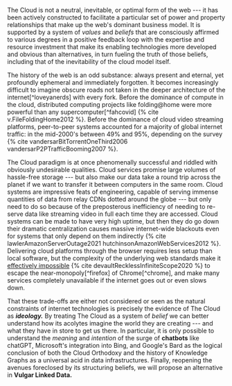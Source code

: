 The Cloud is not a neutral, inevitable, or optimal form of the web --- it has been actively constructed to facilitate a particular set of power and property relationships that make up the web's dominant business model. It is supported by a system of *values* and *beliefs* that are consciously affirmed to various degrees in a positive feedback loop with the expertise and resource investment that make its enabling technologies more developed and obvious than alternatives, in turn fueling the truth of those beliefs, including that of the inevitability of the cloud model itself. 

The history of the web is an odd substance: always present and eternal, yet profoundly ephemeral and immediately forgotten. It becomes increasingly difficult to imagine obscure roads not taken in the deeper architecture of the internet[^loveyanerds] with every fork. Before the dominance of compute in the cloud, distributed computing projects like folding@home were more powerful than any supercomputer[^fahcovid] {% cite v.FileFoldingHome2012 %}. Before the dominance of cloud video streaming platforms, peer-to-peer systems accounted for a majority of global internet traffic: in the mid-2000's between 49% and 95%, depending on the survey {% cite vandersarBitTorrentOneThird2006 vandersarP2PTrafficBooming2007 %}. 

The Cloud paradigm is at once phenomenally successful and riddled with obviously undesirable qualities. Cloud services promise large volumes of hassle-free storage --- but also make our data take a round trip across the planet if we want to transfer it between computers in the same room. Cloud systems are impressive feats of engineering, capable of serving immense quantities of data from relay CDNs dotted around the globe --- but only need to do so because of the preposterous inefficiency of needing to re-serve data like streaming video in full each time they are accessed. Cloud systems can be made to have very high uptime, but then they do go down their dramatic centralization causes massive internet-wide blackouts even for systems that only depend on them indirectly {% cite lawlerAmazonServerOutage2021 hutchinsonAmazonWebServices2012 %}. Delivering cloud platforms through the browser requires less setup than local software, but the complexity of the underlying web standards make it [effectively impossible](https://drewdevault.com/2020/03/18/Reckless-limitless-scope.html) {% cite devaultRecklessInfiniteScope2020 %} to escape the near-monopoly[^firefox] of Chrome[^chrome], and make many services completely unavailable if the internet goes out or even slows down.

That these trade-offs are either not considered or seen as the natural constraints of internet technologies is precisely the evidence of The Cloud as ***ideology.*** By treating The Cloud as a system of *belief* we can better understand how its acolytes imagine the world they are creating --- and what they have in store to get us there. In particular, it is only possible to understand the *meaning* and *intention* of the surge of **chatbots** like chatGPT, Microsoft's integration into Bing, and Google's Bard as the logical conclusion of both the Cloud Orthodoxy and the history of Knowledge Graphs as a universal acid in data infrastructures. Finally, reopening the avenues foreclosed by its structuring beliefs, we will propose an alternative in **Vulgar Linked Data.** 
